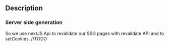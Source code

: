 ## Description

### Server side generation

So we use nextJS Api to revalidate our SSG pages with revalidate API and to setCookies.
//TODO
